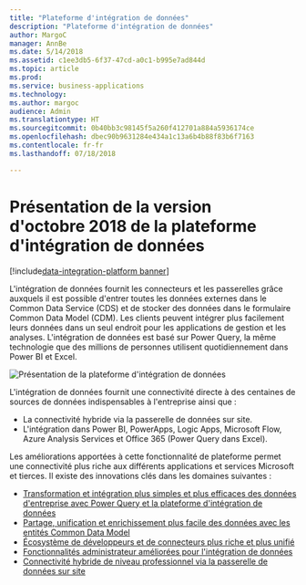 ```yaml
---
title: "Plateforme d'intégration de données"
description: "Plateforme d'intégration de données"
author: MargoC
manager: AnnBe
ms.date: 5/14/2018
ms.assetid: c1ee3db5-6f37-47cd-a0c1-b995e7ad844d
ms.topic: article
ms.prod: 
ms.service: business-applications
ms.technology: 
ms.author: margoc
audience: Admin
ms.translationtype: HT
ms.sourcegitcommit: 0b40bb3c98145f5a260f412701a884a5936174ce
ms.openlocfilehash: dbec90b9631284e434a1c13a6b4b88f83b6f7163
ms.contentlocale: fr-fr
ms.lasthandoff: 07/18/2018

---
```




#  <a name="overview-of-data-integration-platform-october-18-release"></a>Présentation de la version d'octobre 2018 de la plateforme d'intégration de données

[!include[data-integration-platform banner](../includes/data-integration-platform.md)]

L'intégration de données fournit les connecteurs et les passerelles grâce auxquels il est possible d'entrer toutes les données externes dans le Common Data Service (CDS) et de stocker des données dans le formulaire Common Data Model (CDM). Les clients peuvent intégrer plus facilement leurs données dans un seul endroit pour les applications de gestion et les analyses. L'intégration de données est basé sur Power Query, la même technologie que des millions de personnes utilisent quotidiennement dans Power BI et Excel.

![Présentation de la plateforme d'intégration de données](media/data-integration-1.png "Présentation de la plateforme d'intégration de données")

L'intégration de données fournit une connectivité directe à des centaines de sources de données indispensables à l'entreprise ainsi que :

-   La connectivité hybride via la passerelle de données sur site.
-   L'intégration dans Power BI, PowerApps, Logic Apps, Microsoft Flow, Azure Analysis Services et Office 365 (Power Query dans Excel).

Les améliorations apportées à cette fonctionnalité de plateforme permet une connectivité plus riche aux différents applications et services Microsoft et tierces. Il existe des innovations clés dans les domaines suivantes :

-   [Transformation et intégration plus simples et plus efficaces des données d'entreprise avec Power Query et la plateforme d'intégration de données](1-power-query.md)
-   [Partage, unification et enrichissement plus facile des données avec les entités Common Data Model](2-cdm.md)
-   [Écosystème de développeurs et de connecteurs plus riche et plus unifié](3-connector-ecosystem.md)
-   [Fonctionnalités administrateur améliorées pour l'intégration de données](4-data-integration-admin.md)
-   [Connectivité hybride de niveau professionnel via la passerelle de données sur site](5-data-gateway.md)

